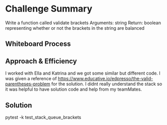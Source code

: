 # Challenge Summary
<!-- Description of the challenge -->
Write a function called validate brackets
Arguments: string
Return: boolean
representing whether or not the brackets in the string are balanced

## Whiteboard Process
<!-- Embedded whiteboard image -->


## Approach & Efficiency
<!-- What approach did you take? Why? What is the Big O space/time for this approach? -->
I worked with Ella and Katrina and we got some similar but different code.
I was given a reference of https://www.educative.io/edpresso/the-valid-parentheses-problem for the solution. I didnt really understand the stack so it was helpful to have solution code and help from my teamMates.


## Solution
<!-- Show how to run your code, and examples of it in action -->
pytest -k  test_stack_queue_brackets
